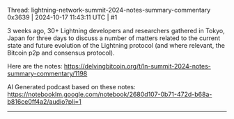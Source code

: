 Thread: lightning-network-summit-2024-notes-summary-commentary
0x3639 | 2024-10-17 11:43:11 UTC | #1

3 weeks ago, 30+ Lightning developers and researchers gathered in Tokyo, Japan for three days to discuss a number of matters related to the current state and future evolution of the Lightning protocol (and where relevant, the Bitcoin p2p and consensus protocol).  

Here are the notes: https://delvingbitcoin.org/t/ln-summit-2024-notes-summary-commentary/1198

AI Generated podcast based on these notes: https://notebooklm.google.com/notebook/2680d107-0b71-472d-b68a-b816ce0ff4a2/audio?pli=1

-------------------------


